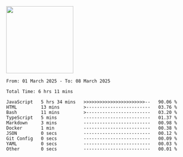 <img height="180em" src="https://github-readme-stats-eight-theta.vercel.app/api?username=bkundev&show_icons=true&theme=radical&include_all_commits=true&count_private=true"/>
<!--START_SECTION:waka-->

```all_time
From: 01 March 2025 - To: 08 March 2025

Total Time: 6 hrs 11 mins

JavaScript   5 hrs 34 mins   >>>>>>>>>>>>>>>>>>>>>>>--   90.06 %
HTML         13 mins         >------------------------   03.76 %
Bash         11 mins         >------------------------   03.20 %
TypeScript   5 mins          -------------------------   01.37 %
Markdown     3 mins          -------------------------   00.98 %
Docker       1 min           -------------------------   00.38 %
JSON         0 secs          -------------------------   00.12 %
Git Config   0 secs          -------------------------   00.09 %
YAML         0 secs          -------------------------   00.03 %
Other        0 secs          -------------------------   00.01 %
```

<!--END_SECTION:waka-->
